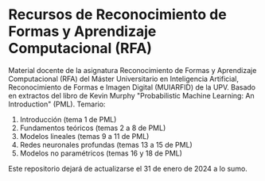 # Recursos de Reconocimiento de Formas y Aprendizaje Computacional (RFA)
Material docente de la asignatura Reconocimiento de Formas y Aprendizaje Computacional (RFA)
del Máster Universitario en Inteligencia Artificial, Reconocimiento de Formas e Imagen Digital (MUIARFID) de la UPV. Basado en extractos del libro de Kevin Murphy "Probabilistic Machine Learning: An Introduction" (PML). Temario:

1. Introducción (tema 1 de PML)
2. Fundamentos teóricos (temas 2 a 8 de PML)
3. Modelos lineales (temas 9 a 11 de PML)
4. Redes neuronales profundas (temas 13 a 15 de PML)
5. Modelos no paramétricos (temas 16 y 18 de PML)

Este repositorio dejará de actualizarse el 31 de enero de 2024 a lo sumo.